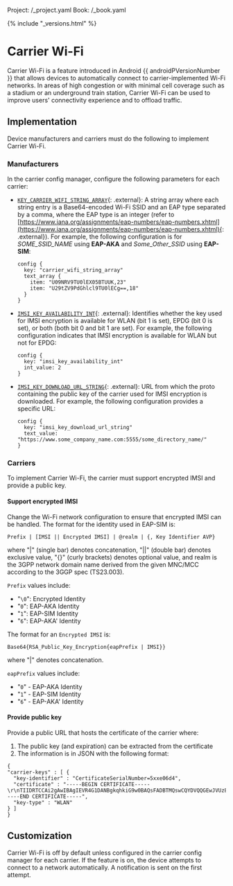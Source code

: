 Project: /_project.yaml
Book: /_book.yaml

{% include "_versions.html" %}

<!--
  Copyright 2018 The Android Open Source Project

  Licensed under the Apache License, Version 2.0 (the "License");
  you may not use this file except in compliance with the License.
  You may obtain a copy of the License at

      http://www.apache.org/licenses/LICENSE-2.0

  Unless required by applicable law or agreed to in writing, software
  distributed under the License is distributed on an "AS IS" BASIS,
  WITHOUT WARRANTIES OR CONDITIONS OF ANY KIND, either express or implied.
  See the License for the specific language governing permissions and
  limitations under the License.
-->

# Carrier Wi-Fi

Carrier Wi-Fi is a feature introduced in Android {{ androidPVersionNumber }}
that allows devices to automatically connect to carrier-implemented Wi-Fi
networks. In areas of high congestion or with minimal cell coverage such as a
stadium or an underground train station, Carrier Wi-Fi can be used to improve
users' connectivity experience and to offload traffic.

## Implementation

Device manufacturers and carriers must do the following to implement Carrier
Wi-Fi.

### Manufacturers

In the carrier config manager,  configure the following parameters for each
carrier:

+  [`KEY_CARRIER_WIFI_STRING_ARRAY`](https://android.googlesource.com/platform/frameworks/base/+/master/telephony/java/android/telephony/CarrierConfigManager.java#1606){: .external}:
    A string array where each string entry is a Base64-encoded Wi-Fi SSID and
    an EAP type separated by a comma, where the EAP type is an integer (refer to
    [https://www.iana.org/assignments/eap-numbers/eap-numbers.xhtml](https://www.iana.org/assignments/eap-numbers/eap-numbers.xhtml){: .external}).
    For example, the following configuration is for *SOME_SSID_NAME* using
    **EAP-AKA** and *Some_Other_SSID* using **EAP-SIM**:

    ```
    config {
      key: "carrier_wifi_string_array"
      text_array {
        item: "U09NRV9TU0lEX05BTUUK,23"
        item: "U29tZV9PdGhlcl9TU0lECg==,18"
      }
    }
    ```

+  [`IMSI_KEY_AVAILABILITY_INT`](https://android.googlesource.com/platform/frameworks/base/+/master/telephony/java/android/telephony/CarrierConfigManager.java#1837){: .external}:
    Identifies whether the key used for IMSI encryption is available for WLAN
    (bit 1 is set), EPDG (bit 0 is set), or both (both bit 0 and bit 1 are
    set). For example, the following configuration indicates that IMSI
    encryption is available for WLAN but not for EPDG:

    ```
    config {
      key: "imsi_key_availability_int"
      int_value: 2
    }
    ```

+  [`IMSI_KEY_DOWNLOAD_URL_STRING`](https://android.googlesource.com/platform/frameworks/base/+/master/telephony/java/android/telephony/CarrierConfigManager.java#1830){: .external}:
    URL from which the proto containing the public key of the carrier used for
    IMSI encryption is downloaded. For example, the following configuration
    provides a specific URL:

    ```
    config {
      key: "imsi_key_download_url_string"
      text_value: "https://www.some_company_name.com:5555/some_directory_name/"
    }
    ```

### Carriers

To implement Carrier Wi-Fi, the carrier must support encrypted IMSI and provide
a public key.

#### Support encrypted IMSI

Change the Wi-Fi network configuration to ensure that encrypted IMSI can be
handled. The format for the identity used in EAP-SIM is:

`Prefix | [IMSI || Encrypted IMSI] | @realm | {, Key Identifier AVP}`

where "|" (single bar) denotes concatenation, "||" (double bar) denotes
exclusive value, "{}" (curly brackets) denotes optional value, and realm is the
3GPP network domain name derived from the given MNC/MCC according to the 3GGP
spec (TS23.003).

`Prefix` values include:

+   "`\0`": Encrypted Identity
+   "`0`": EAP-AKA Identity
+   "`1`": EAP-SIM Identity
+   "`6`": EAP-AKA' Identity

The format for an `Encrypted IMSI` is:

`Base64{RSA_Public_Key_Encryption{eapPrefix | IMSI}}`

where "|" denotes concatenation.

`eapPrefix` values include:

+   "`0`" - EAP-AKA Identity
+   "`1`" - EAP-SIM Identity
+   "`6`" - EAP-AKA' Identity

#### Provide public key

Provide a public URL that hosts the certificate of the carrier where:

1.  The public key (and expiration) can be extracted from the certificate
1.  The information is in JSON with the following format:

```
{
"carrier-keys" : [ {
  "key-identifier" : "CertificateSerialNumber=5xxe06d4",
  "certificate" : "-----BEGIN CERTIFICATE-----\r\nTIIDRTCCAi2gAwIBAgIEVR4G1DANBgkqhkiG9w0BAQsFADBTMQswCQYDVQQGEwJVUzELMAkGA1UE\r\nCBMCTkExCzAJBgNVBAcTAk5BMQswCQYDVQQKEwJOQTELMAkGA1UECxMCTkExEDAOBgNVBAMTB1Rl\r\nc3RiT6N1/w==\r\n-----END CERTIFICATE-----",
  "key-type" : "WLAN"
} ]
}
```

## Customization

Carrier Wi-Fi is off by default unless configured in the carrier config manager
for each carrier. If the feature is on, the device attempts to connect to a
network automatically. A notification is sent on the first attempt.

